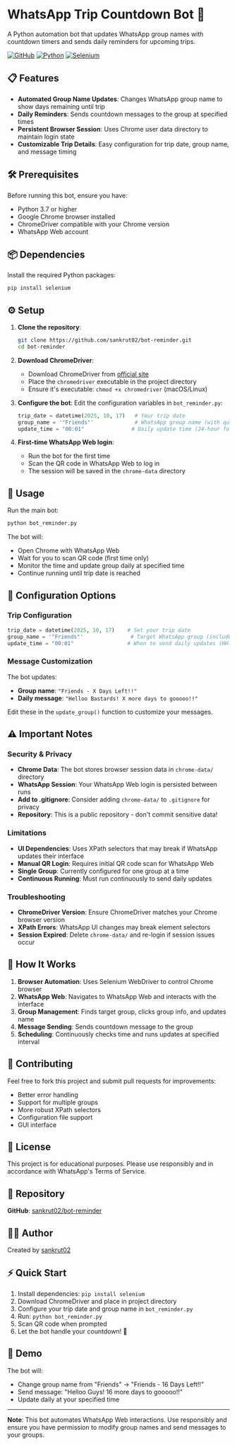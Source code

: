 # WhatsApp Trip Countdown Bot 🚀

A Python automation bot that updates WhatsApp group names with countdown timers and sends daily reminders for upcoming trips.

[![GitHub](https://img.shields.io/badge/GitHub-sankrut02%2Fbot--reminder-blue?logo=github)](https://github.com/sankrut02/bot-reminder)
[![Python](https://img.shields.io/badge/Python-3.7+-blue?logo=python)](https://www.python.org/)
[![Selenium](https://img.shields.io/badge/Selenium-WebDriver-green?logo=selenium)](https://selenium-python.readthedocs.io/)

## 📋 Features

- **Automated Group Name Updates**: Changes WhatsApp group name to show days remaining until trip
- **Daily Reminders**: Sends countdown messages to the group at specified times
- **Persistent Browser Session**: Uses Chrome user data directory to maintain login state
- **Customizable Trip Details**: Easy configuration for trip date, group name, and message timing

## 🛠️ Prerequisites

Before running this bot, ensure you have:

- Python 3.7 or higher
- Google Chrome browser installed
- ChromeDriver compatible with your Chrome version
- WhatsApp Web account

## 📦 Dependencies

Install the required Python packages:

```bash
pip install selenium
```

## ⚙️ Setup

1. **Clone the repository**:
   ```bash
   git clone https://github.com/sankrut02/bot-reminder.git
   cd bot-reminder
   ```

2. **Download ChromeDriver**:
   - Download ChromeDriver from [official site](https://chromedriver.chromium.org/)
   - Place the `chromedriver` executable in the project directory
   - Ensure it's executable: `chmod +x chromedriver` (macOS/Linux)

3. **Configure the bot**:
   Edit the configuration variables in `bot_reminder.py`:
   ```python
   trip_date = datetime(2025, 10, 17)   # Your trip date
   group_name = '"Friends"'             # WhatsApp group name (with quotes)
   update_time = "00:01"               # Daily update time (24-hour format)
   ```

4. **First-time WhatsApp Web login**:
   - Run the bot for the first time
   - Scan the QR code in WhatsApp Web to log in
   - The session will be saved in the `chrome-data` directory

## 🚀 Usage

Run the main bot:

```bash
python bot_reminder.py
```

The bot will:
- Open Chrome with WhatsApp Web
- Wait for you to scan QR code (first time only)
- Monitor the time and update group daily at specified time
- Continue running until trip date is reached



## 🔧 Configuration Options

### Trip Configuration
```python
trip_date = datetime(2025, 10, 17)    # Set your trip date
group_name = '"Friends"'               # Target WhatsApp group (include quotes)
update_time = "00:01"                 # When to send daily updates (HH:MM)
```

### Message Customization
The bot updates:
- **Group name**: `"Friends - X Days Left!!"`
- **Daily message**: `"Helloo Bastards! X more days to gooooo!!"`

Edit these in the `update_group()` function to customize your messages.

## ⚠️ Important Notes

### Security & Privacy
- **Chrome Data**: The bot stores browser session data in `chrome-data/` directory
- **WhatsApp Session**: Your WhatsApp Web login is persisted between runs
- **Add to .gitignore**: Consider adding `chrome-data/` to `.gitignore` for privacy
- **Repository**: This is a public repository - don't commit sensitive data!

### Limitations
- **UI Dependencies**: Uses XPath selectors that may break if WhatsApp updates their interface
- **Manual QR Login**: Requires initial QR code scan for WhatsApp Web
- **Single Group**: Currently configured for one group at a time
- **Continuous Running**: Must run continuously to send daily updates

### Troubleshooting
- **ChromeDriver Version**: Ensure ChromeDriver matches your Chrome browser version
- **XPath Errors**: WhatsApp UI changes may break element selectors
- **Session Expired**: Delete `chrome-data/` and re-login if session issues occur

## 🔄 How It Works

1. **Browser Automation**: Uses Selenium WebDriver to control Chrome browser
2. **WhatsApp Web**: Navigates to WhatsApp Web and interacts with the interface
3. **Group Management**: Finds target group, clicks group info, and updates name
4. **Message Sending**: Sends countdown message to the group
5. **Scheduling**: Continuously checks time and runs updates at specified interval

## 🤝 Contributing

Feel free to fork this project and submit pull requests for improvements:

- Better error handling
- Support for multiple groups
- More robust XPath selectors
- Configuration file support
- GUI interface

## 📜 License

This project is for educational purposes. Please use responsibly and in accordance with WhatsApp's Terms of Service.

## 🔗 Repository

**GitHub**: [sankrut02/bot-reminder](https://github.com/sankrut02/bot-reminder)

## 👨‍💻 Author

Created by [sankrut02](https://github.com/sankrut02)

## ⚡ Quick Start

1. Install dependencies: `pip install selenium`
2. Download ChromeDriver and place in project directory
3. Configure your trip date and group name in `bot_reminder.py`
4. Run: `python bot_reminder.py`
5. Scan QR code when prompted
6. Let the bot handle your countdown! 🎉

## 📸 Demo

The bot will:
- Change group name from "Friends" → "Friends - 16 Days Left!!"
- Send message: "Helloo Guys! 16 more days to gooooo!!"
- Update daily at your specified time

---

**Note**: This bot automates WhatsApp Web interactions. Use responsibly and ensure you have permission to modify group names and send messages to your groups.